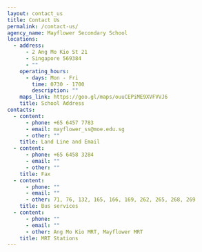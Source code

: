 ```yaml
---
layout: contact_us
title: Contact Us
permalink: /contact-us/
agency_name: Mayflower Secondary School
locations:
  - address:
      - 2 Ang Mo Kio St 21
      - Singapore 569384
      - ""
    operating_hours:
      - days: Mon - Fri
        time: 0730 - 1700
        description: ""
    maps_link: https://goo.gl/maps/ouuCEPiME9XVFVVJ6
    title: School Address
contacts:
  - content:
      - phone: +65 6457 7783
      - email: mayflower_ss@moe.edu.sg
      - other: ""
    title: Land Line and Email
  - content:
      - phone: +65 6458 3284
      - email: ""
      - other: ""
    title: Fax
  - content:
      - phone: ""
      - email: ""
      - other: 71, 76, 132, 165, 166, 169, 262, 265, 268, 269
    title: Bus services
  - content:
      - phone: ""
      - email: ""
      - other: Ang Mo Kio MRT, Mayflower MRT
    title: MRT Stations
---
```


